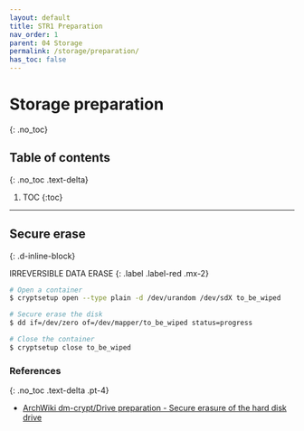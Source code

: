 ```yaml
---
layout: default
title: STR1 Preparation
nav_order: 1
parent: 04 Storage
permalink: /storage/preparation/
has_toc: false
---
```


# Storage preparation
{: .no_toc}

## Table of contents
{: .no_toc .text-delta}

1. TOC
{:toc}

---

## Secure erase
{: .d-inline-block}

IRREVERSIBLE DATA ERASE
{: .label .label-red .mx-2}

```bash
# Open a container
$ cryptsetup open --type plain -d /dev/urandom /dev/sdX to_be_wiped

# Secure erase the disk
$ dd if=/dev/zero of=/dev/mapper/to_be_wiped status=progress

# Close the container
$ cryptsetup close to_be_wiped
```

### References
{: .no_toc .text-delta .pt-4}

- [ArchWiki dm-crypt/Drive preparation - Secure erasure of the hard disk drive](https://wiki.archlinux.org/index.php/Dm-crypt/Drive_preparation#Secure_erasure_of_the_hard_disk_drive)
